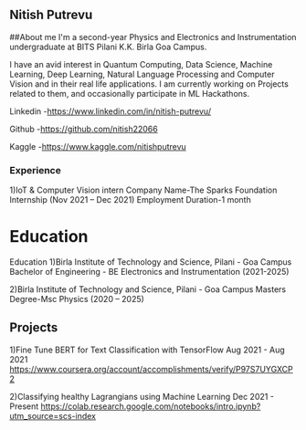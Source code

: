 ## Nitish Putrevu

##About me
I'm a second-year Physics and Electronics and Instrumentation undergraduate at BITS Pilani K.K. Birla Goa Campus.

I have an avid interest in Quantum Computing,
Data Science, Machine Learning, Deep Learning, Natural Language Processing and Computer Vision and in their real life applications. I am currently working on Projects related to them, and occasionally participate in ML Hackathons.

Linkedin -https://www.linkedin.com/in/nitish-putrevu/

Github -https://github.com/nitish22066

Kaggle -https://www.kaggle.com/nitishputrevu


### Experience
1)IoT & Computer Vision intern
Company Name-The Sparks Foundation Internship
(Nov 2021 – Dec 2021)
Employment Duration-1 month



# Education
Education
1)Birla Institute of Technology and Science, Pilani - Goa Campus
Bachelor of Engineering - BE Electronics and Instrumentation
(2021-2025)

2)Birla Institute of Technology and Science, Pilani - Goa Campus
Masters Degree-Msc Physics
(2020 – 2025)

## Projects
 
1)Fine Tune BERT for Text Classification with TensorFlow
Aug 2021 - Aug 2021
https://www.coursera.org/account/accomplishments/verify/P97S7UYGXCP2
 
2)Classifying healthy Lagrangians using Machine Learning
Dec 2021 - Present
https://colab.research.google.com/notebooks/intro.ipynb?utm_source=scs-index



